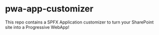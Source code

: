 # pwa-app-customizer
This repo contains a SPFX Application customizer to turn your SharePoint site into a Progressive WebApp!
